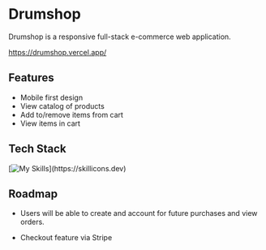# Drumshop

Drumshop is a responsive full-stack e-commerce web application. 


https://drumshop.vercel.app/
## Features

- Mobile first design
- View catalog of products
- Add to/remove items from cart
- View items in cart


## Tech Stack

[![My Skills](https://skillicons.dev/icons?i=nextjs,ts,redux,supabase,prisma,tailwind,)](https://skillicons.dev)



## Roadmap

- Users will be able to create and account for future purchases and view orders.

- Checkout feature via Stripe
